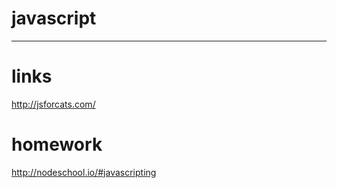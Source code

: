 # javascript

---

# links

http://jsforcats.com/

# homework

http://nodeschool.io/#javascripting

